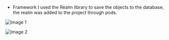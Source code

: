 - Framework
I used the Realm library to save the objects to the database, the realm was added to the project through pods.

![Image 1](https://user-images.githubusercontent.com/44412846/58250834-a5835900-7d38-11e9-9c57-058e4e8f981b.jpg)

![Image 2](https://user-images.githubusercontent.com/44412846/58251064-2fcbbd00-7d39-11e9-84f3-5cc27d238c04.jpg)

